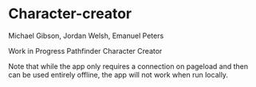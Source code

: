 # Character-creator

Michael Gibson, Jordan Welsh, Emanuel Peters

Work in Progress Pathfinder Character Creator

Note that while the app only requires a connection on pageload and then can be used entirely offline, the app will not work when run locally. 
